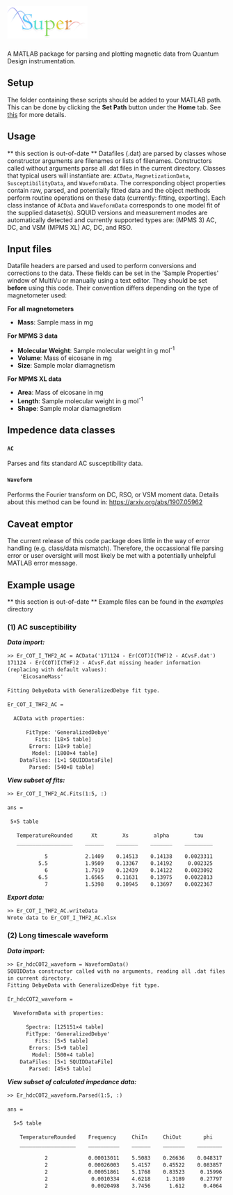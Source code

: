 # <img src="super.png" height="75">
A MATLAB package for parsing and plotting magnetic data from Quantum Design instrumentation. 

## Setup
The folder containing these scripts should be added to your MATLAB path. This can be done by clicking the **Set Path** button under the **Home** tab. See [this](https://www.mathworks.com/help/matlab/matlab_env/add-remove-or-reorder-folders-on-the-search-path.html) for more details.

## Usage
** this section is out-of-date **
Datafiles (.dat) are parsed by classes whose constructor arguments are filenames or lists of filenames. Constructors called without arguments parse all .dat files in the current directory. Classes that typical users will instantiate are: `ACData`, `MagnetizationData`, `SusceptibilityData`, and `WaveformData`. The corresponding object properties contain raw, parsed, and potentially fitted data and the object methods perform routine operations on these data (currently: fitting, exporting). Each class instance of `ACData` and `WaveformData` corresponds to one model fit of the supplied dataset(s). SQUID versions and measurement modes are automatically detected and currently supported types are:
(MPMS 3) AC, DC, and VSM
(MPMS XL) AC, DC, and RSO.

## Input files
Datafile headers are parsed and used to perform conversions and corrections to the data. These fields can be set in the 'Sample Properties' window of MultiVu or manually using a text editor. They should be set **before** using this code. Their convention differs depending on the type of magnetometer used:

**For all magnetometers**
* **Mass**: Sample mass in mg

**For MPMS 3 data**
* **Molecular Weight**: Sample molecular weight in g mol<sup>-1</sup>
* **Volume**: Mass of eicosane in mg
* **Size**: Sample molar diamagnetism

**For MPMS XL data**
* **Area**: Mass of eicosane in mg
* **Length**: Sample molecular weight in g mol<sup>-1</sup>
* **Shape**: Sample molar diamagnetism

## Impedence data classes
#### `AC`
Parses and fits standard AC susceptibility data.

#### `Waveform`
Performs the Fourier transform on DC, RSO, or VSM moment data. Details about this method can be found in: https://arxiv.org/abs/1907.05962

## Caveat emptor
The current release of this code package does little in the way of error handling (e.g. class/data mismatch). Therefore, the occassional file parsing error or user oversight will most likely be met with a potentially unhelpful MATLAB error message.

## Example usage
** this section is out-of-date **
Example files can be found in the _examples_ directory
### (1) AC susceptibility
**_Data import:_**
```
>> Er_COT_I_THF2_AC = ACData('171124 - Er(COT)I(THF)2 - ACvsF.dat')
171124 - Er(COT)I(THF)2 - ACvsF.dat missing header information (replacing with default values):
    'EicosaneMass'

Fitting DebyeData with GeneralizedDebye fit type.

Er_COT_I_THF2_AC =

  ACData with properties:

      FitType: 'GeneralizedDebye'
         Fits: [18×5 table]
       Errors: [18×9 table]
        Model: [1800×4 table]
    DataFiles: [1×1 SQUIDDataFile]
       Parsed: [540×8 table]
```
**_View subset of fits:_**
```
>> Er_COT_I_THF2_AC.Fits(1:5, :)

ans =

 5×5 table

   TemperatureRounded      Xt        Xs        alpha        tau
   __________________    ______    _______    _______    _________

            5            2.1409    0.14513    0.14138    0.0023311
          5.5            1.9509    0.13367    0.14192     0.002325
            6            1.7919    0.12439    0.14122    0.0023092
          6.5            1.6565    0.11631    0.13975    0.0022813
            7            1.5398    0.10945    0.13697    0.0022367
```
**_Export data:_**
```
>> Er_COT_I_THF2_AC.writeData
Wrote data to Er_COT_I_THF2_AC.xlsx
```
### (2) Long timescale waveform
**_Data import:_**
```
>> Er_hdcCOT2_waveform = WaveformData()
SQUIDData constructor called with no arguments, reading all .dat files in current directory.
Fitting DebyeData with GeneralizedDebye fit type.

Er_hdcCOT2_waveform =

  WaveformData with properties:

      Spectra: [125151×4 table]
      FitType: 'GeneralizedDebye'
         Fits: [5×5 table]
       Errors: [5×9 table]
        Model: [500×4 table]
    DataFiles: [5×1 SQUIDDataFile]
       Parsed: [45×5 table]
```
**_View subset of calculated impedance data:_**
```
>> Er_hdcCOT2_waveform.Parsed(1:5, :)

ans =

  5×5 table

    TemperatureRounded    Frequency     ChiIn     ChiOut       phi
    __________________    __________    ______    _______    ________

            2             0.00013011    5.5083    0.26636    0.048317
            2             0.00026003    5.4157    0.45522    0.083857
            2             0.00051861    5.1768    0.83523     0.15996
            2              0.0010334    4.6218     1.3189     0.27797
            2              0.0020498    3.7456      1.612      0.4064
```
